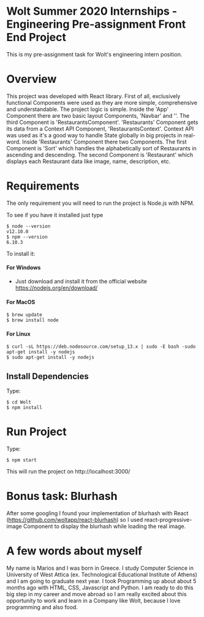 # Wolt Summer 2020 Internships - Engineering Pre-assignment Front End Project
This is my pre-assignment task for Wolt's engineering intern position.

# Overview
This project was developed with React library. First of all, exclusively functional Components were used as they are more simple, comprehensive and understandable. The project logic is simple. Inside the 'App' Component there are two basic layout Components, 'Navbar' and ''. The third Component is 'RestaurantsComponent'. 'Restaurants' Component gets its data from a Context API Component, 'RestaurantsContext'. Context API was used as it's a good way to handle State globally in big projects in real-word. Inside 'Restaurants' Component there two Components. The first Component is 'Sort' which handles the alphabetically sort of Restaurants in ascending and descending. The second Component is 'Restaurant' which displays each Restaurant data like image, name, description, etc.

# Requirements
The only requirement you will need to run the project is Node.js with NPM. 

To see if you have it installed just type
  
    $ node --version
    v12.10.0
    $ npm --version
    6.10.3
    
To install it:
#### For Windows
* Just download and install it from the official website https://nodejs.org/en/download/

#### For MacOS
    $ brew update
    $ brew install node

#### For Linux 
    $ curl -sL https://deb.nodesource.com/setup_13.x | sudo -E bash -sudo apt-get install -y nodejs
    $ sudo apt-get install -y nodejs

## Install Dependencies
Type:

    $ cd Wolt
    $ npm install

# Run Project
Type:

    $ npm start
This will run the project on http://localhost:3000/

# Bonus task: Blurhash
After some googling I found your implementation of blurhash with React (https://github.com/woltapp/react-blurhash) so I used react-progressive-image Component to display the blurhash while loading the real image.

# A few words about myself
My name is Marios and I was born in Greece. I study Computer Science in University of West Attica (ex. Technological Educational Institute of Athens) and I am going to graduate next year. I took Programming up about about 5 months ago with HTML, CSS, Javascript and Python. I am ready to do this big step in my career and move abroad so I am really excited about this opportunity to work and learn in a Company like Wolt, because I love programming and also food.